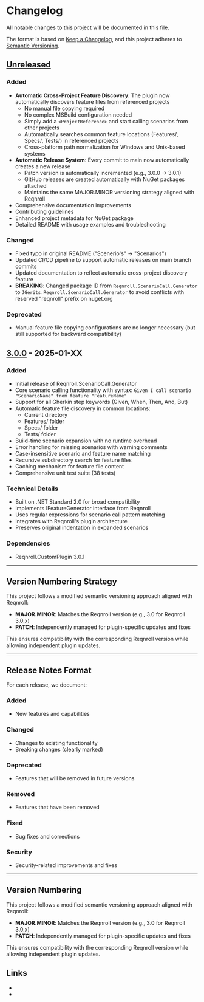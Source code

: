 # Changelog

All notable changes to this project will be documented in this file.

The format is based on [Keep a Changelog](https://keepachangelog.com/en/1.0.0/),
and this project adheres to [Semantic Versioning](https://semver.org/spec/v2.0.0.html).

## [Unreleased]

### Added
- **Automatic Cross-Project Feature Discovery**: The plugin now automatically discovers feature files from referenced projects
  - No manual file copying required
  - No complex MSBuild configuration needed
  - Simply add a `<ProjectReference>` and start calling scenarios from other projects
  - Automatically searches common feature locations (Features/, Specs/, Tests/) in referenced projects
  - Cross-platform path normalization for Windows and Unix-based systems
- **Automatic Release System**: Every commit to main now automatically creates a new release
  - Patch version is automatically incremented (e.g., 3.0.0 → 3.0.1)
  - GitHub releases are created automatically with NuGet packages attached
  - Maintains the same MAJOR.MINOR versioning strategy aligned with Reqnroll
- Comprehensive documentation improvements
- Contributing guidelines
- Enhanced project metadata for NuGet package
- Detailed README with usage examples and troubleshooting

### Changed
- Fixed typo in original README ("Scenerio's" → "Scenarios")
- Updated CI/CD pipeline to support automatic releases on main branch commits
- Updated documentation to reflect automatic cross-project discovery feature
- **BREAKING**: Changed package ID from `Reqnroll.ScenarioCall.Generator` to `JGerits.Reqnroll.ScenarioCall.Generator` to avoid conflicts with reserved "reqnroll" prefix on nuget.org

### Deprecated
- Manual feature file copying configurations are no longer necessary (but still supported for backward compatibility)

## [3.0.0] - 2025-01-XX

### Added
- Initial release of Reqnroll.ScenarioCall.Generator
- Core scenario calling functionality with syntax: `Given I call scenario "ScenarioName" from feature "FeatureName"`
- Support for all Gherkin step keywords (Given, When, Then, And, But)
- Automatic feature file discovery in common locations:
  - Current directory
  - Features/ folder
  - Specs/ folder
  - Tests/ folder
- Build-time scenario expansion with no runtime overhead
- Error handling for missing scenarios with warning comments
- Case-insensitive scenario and feature name matching
- Recursive subdirectory search for feature files
- Caching mechanism for feature file content
- Comprehensive unit test suite (38 tests)

### Technical Details
- Built on .NET Standard 2.0 for broad compatibility
- Implements IFeatureGenerator interface from Reqnroll
- Uses regular expressions for scenario call pattern matching
- Integrates with Reqnroll's plugin architecture
- Preserves original indentation in expanded scenarios

### Dependencies
- Reqnroll.CustomPlugin 3.0.1

---

## Version Numbering Strategy

This project follows a modified semantic versioning approach aligned with Reqnroll:

- **MAJOR.MINOR**: Matches the Reqnroll version (e.g., 3.0 for Reqnroll 3.0.x)
- **PATCH**: Independently managed for plugin-specific updates and fixes

This ensures compatibility with the corresponding Reqnroll version while allowing independent plugin updates.

---

## Release Notes Format

For each release, we document:

### Added
- New features and capabilities

### Changed
- Changes to existing functionality
- Breaking changes (clearly marked)

### Deprecated
- Features that will be removed in future versions

### Removed
- Features that have been removed

### Fixed
- Bug fixes and corrections

### Security
- Security-related improvements and fixes

---

## Version Numbering

This project follows a modified semantic versioning approach aligned with Reqnroll:

- **MAJOR.MINOR**: Matches the Reqnroll version (e.g., 3.0 for Reqnroll 3.0.x)  
- **PATCH**: Independently managed for plugin-specific updates and fixes

This ensures compatibility with the corresponding Reqnroll version while allowing independent plugin updates.

## Links

- [Unreleased]: https://github.com/jgerits/Reqnroll.ScenarioCall.Generator/compare/v3.0.0...HEAD
- [3.0.0]: https://github.com/jgerits/Reqnroll.ScenarioCall.Generator/releases/tag/v3.0.0